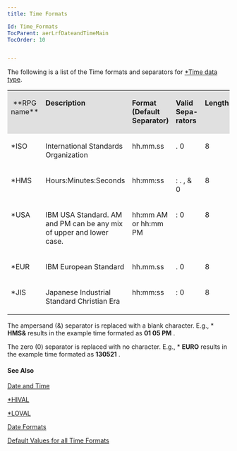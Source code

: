 ```yaml
---
title: Time Formats

Id: Time_Formats
TocParent: aerLrfDateandTimeMain
TocOrder: 10


---
```


The following is a list of the Time formats and separators for [*Time data type](Time_Data_Type.html). 

<table id="Table2" style="WIDTH: 100%; border-spacing: 0px" cellspacing="0" width="100%" x-use-null-cells="x-use-null-cells"> <tr valign="top" style="x-cell-content-align: top"> <td colspan="1" rowspan="1" width="48" bgcolor="#e0e0e0" style="height: 91px"> <p align="center"> **RPG name** 
</td>
        <td colspan="1" rowspan="1" width="150" bgcolor="#e0e0e0" style="height: 91px">

**Description** 
</td>
        <td colspan="1" rowspan="1" width="90" bgcolor="#e0e0e0" style="height: 91px">

<font> **Format <br /> (Default <br /> Separator)** 
</td>
        <td colspan="1" rowspan="1" width="54" bgcolor="#e0e0e0" style="height: 91px">

**Valid<br /> Sepa-<br /> rators** 
</td>
        <td colspan="1" rowspan="1" width="60" bgcolor="#e0e0e0" style="height: 91px">

**Length** 
</td>
        <td colspan="1" rowspan="1" width="66" bgcolor="#e0e0e0" style="height: 91px">

**Example** 
</td>
        </tr>
        <tr valign="top" style="x-cell-content-align: top">
            <td colspan="1" rowspan="1" width="48">

*ISO 
</td>
            <td colspan="1" rowspan="1" width="150">

International Standards Organization 
</td>
            <td colspan="1" rowspan="1" width="90">

hh.mm.ss 
</td>
            <td colspan="1" rowspan="1" width="54">

. 0 
</td>
            <td colspan="1" rowspan="1" width="60">

8 
</td>
            <td colspan="1" rowspan="1" width="66">

13.05.21 
</td>
        </tr>
        <tr valign="top" style="x-cell-content-align: top">
            <td colspan="1" rowspan="1" width="48">

*HMS 
</td>
            <td colspan="1" rowspan="1" width="150">

Hours:Minutes:Seconds 
</td>
            <td colspan="1" rowspan="1" width="90">

hh:mm:ss 
</td>
            <td colspan="1" rowspan="1" width="54">

: . , & 0 
</td>
            <td colspan="1" rowspan="1" width="60">

8 
</td>
            <td colspan="1" rowspan="1" width="66">

13:05:21 
</td>
        </tr>
        <tr valign="top" style="x-cell-content-align: top">
            <td colspan="1" rowspan="1" width="48">

*USA 
</td>
            <td colspan="1" rowspan="1" width="150">

IBM USA Standard. AM and PM can be any mix of upper and lower case. 
</td>
            <td colspan="1" rowspan="1" width="90">

hh:mm AM or hh:mm PM 
</td>
            <td colspan="1" rowspan="1" width="54">

: 0 
</td>
            <td colspan="1" rowspan="1" width="60">

8 
</td>
            <td colspan="1" rowspan="1" width="66">

1:05 PM 
</td>
        </tr>
        <tr valign="top" style="x-cell-content-align: top">
            <td colspan="1" rowspan="1" width="48">

*EUR 
</td>
            <td colspan="1" rowspan="1" width="150">

IBM European Standard 
</td>
            <td colspan="1" rowspan="1" width="90">

hh.mm.ss 
</td>
            <td colspan="1" rowspan="1" width="54">

. 0 
</td>
            <td colspan="1" rowspan="1" width="60">

8 
</td>
            <td colspan="1" rowspan="1" width="66">

13.05.21 
</td>
        </tr>
        <tr valign="top" style="x-cell-content-align: top">
            <td colspan="1" rowspan="1" width="48">

*JIS 
</td>
            <td colspan="1" rowspan="1" width="150">

Japanese Industrial Standard Christian Era 
</td>
            <td colspan="1" rowspan="1" width="90">

hh:mm:ss 
</td>
            <td colspan="1" rowspan="1" width="54">

: 0 
</td>
            <td colspan="1" rowspan="1" width="60">

8 
</td>
            <td colspan="1" rowspan="1" width="66">

13:05:21 
</td>
        </tr>
</table>
        </p>

The ampersand (&) separator is replaced with a blank character. E.g., * **HMS&** results in the example time formated as **01 05 PM** . 

The zero (0) separator is replaced with no character. E.g., * **EURO** results in the example time formated as **130521** . 

####  **See Also** 
[Date and Time](aerLrfDateandTimeMain.html)

[*HIVAL](STARHIVAL.html)

[*LOVAL](STARLOVAL.html)

[Date Formats](Date_Formats.html)

[Default Values for all Time Formats](default_values_for_all_time_formats.html) 
